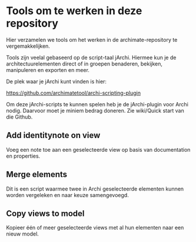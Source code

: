 # Tools om te werken in deze repository

Hier verzamelen we tools om het werken in de archimate-repository te vergemakkelijken. 

Tools zijn veelal gebaseerd op de script-taal jArchi. Hiermee kun je de architectuurelementen direct of in groepen benaderen, bekijken, manipuleren en exporten en meer.

De plek waar je jArchi kunt vinden is hier:

https://github.com/archimatetool/archi-scripting-plugin

Om deze jArchi-scripts te kunnen spelen heb je de jArchi-plugin voor Archi nodig. Daarvoor moet je miniem bedrag doneren. Zie wiki/Quick start van die Github.


##  Add identitynote on view

Voeg een note toe aan een geselecteerde view op basis van documentation en properties.

##  Merge elements

Dit is een script waarmee twee in Archi geselecteerde elementen kunnen worden vergeleken en naar keuze samengevoegd. 

## Copy views to model

Kopieer één of meer geselecteerde views met al hun elementen naar een nieuw model.




